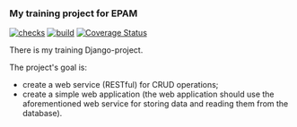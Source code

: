 ### My training project for EPAM

[![checks](https://github.com/incx07/epam-lab/actions/workflows/tests.yml/badge.svg)](https://github.com/incx07/epam-lab/actions/workflows/tests.yml/) [![build](https://github.com/incx07/epam-lab/actions/workflows/build-docker.yml/badge.svg)](https://github.com/incx07/epam-lab/actions/workflows/build-docker.yml/) [![Coverage Status](https://coveralls.io/repos/github/incx07/epam-lab/badge.svg?branch=develop)](https://coveralls.io/github/incx07/epam-lab?branch=develop)

There is my training Django-project.

The project's goal is:

* create a web service (RESTful) for CRUD operations;
* create a simple web application (the web application should use the aforementioned web service for storing data and reading them from the database).
